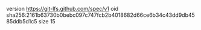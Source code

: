 version https://git-lfs.github.com/spec/v1
oid sha256:2161b63730b0bebc097c747fcb2b4018682d66ce6b34c43dd9db4585ddb5d1c5
size 15

